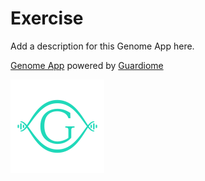 # Exercise

Add a description for this Genome App here.

[Genome App](https://www.guardiome.com/genome-apps-index/) powered by [Guardiome](https://www.guardiome.com/)
<div>
    <img src="media/guardiome-logo.png" width=150 height=150>
</div>
